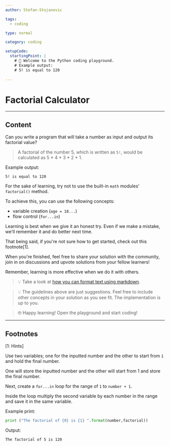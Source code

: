 ```yaml
---
author: Stefan-Stojanovic

tags:
  - coding

type: normal

category: coding

setupCode:
  startingPoint: |
    # 👋 Welcome to the Python coding playground. 
    # Example output:
    # 5! is equal to 120
      
---
```


# Factorial Calculator

---

## Content

Can you write a program that will take a number as input and output its factorial value?

> A factorial of the number 5, which is written as `5!`, would be calculated as 5 * 4 * 3 * 2 * 1.

Example output:

```plain-text
5! is equal to 120
```

For the sake of learning, try not to use the built-in `math` modules' `factorial()` method.

To achieve this, you can use the following concepts:
- variable creation (`age = 18...`)
- flow control (`for...in`)

Learning is best when we give it an honest try. Even if we make a mistake, we'll remember it and do better next time.

That being said, if you're not sure how to get started, check out this footnote[1]. 

When you're finished, feel free to share your solution with the community, join in on discussions and upvote solutions from your fellow learners!

Remember, learning is more effective when we do it with others.

> 💡 Take a look at [how you can format text using markdown](https://www.enki.com/glossary/general/markdown-formatting).

> 💡 The guidelines above are just suggestions. Feel free to include other concepts in your solution as you see fit. The implementation is up to you.

> 🤓 Happy learning! Open the playground and start coding!

---

## Footnotes

[1: Hints]

Use two variables; one for the inputted number and the other to start from `1` and hold the final number.

One will store the inputted number and the other will start from 1 and store the final number.

Next, create a `for...in` loop for the range of `1` to `number + 1`.

Inside the loop multiply the second variable by each number in the range and save it in the same variable.

Example print:
```python
print ("The factorial of {0} is {1} ".format(number,factorial))
```
Output:
```plain-text
The factorial of 5 is 120 
```